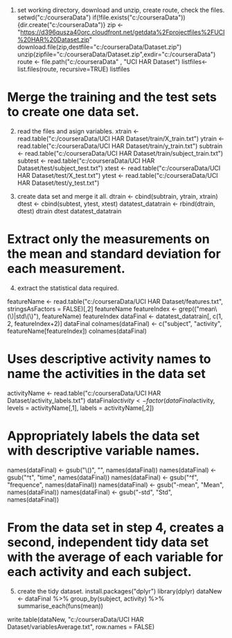 1. set working directory, download and unzip, create route, check the files.
setwd("c:/courseraData")
if(!file.exists("c:/courseraData")){dir.create("c:/courseraData")}
zip <- "https://d396qusza40orc.cloudfront.net/getdata%2Fprojectfiles%2FUCI%20HAR%20Dataset.zip"
download.file(zip,destfile="c:/courseraData/Dataset.zip")
unzip(zipfile="c:/courseraData/Dataset.zip",exdir="c:/courseraData")
route <- file.path("c:/courseraData" , "UCI HAR Dataset")
listfiles<-list.files(route, recursive=TRUE)
listfiles









# Merge the training and the test sets to create one data set.
2. read the files and asign variables.
xtrain <- read.table("c:/courseraData/UCI HAR Dataset/train/X_train.txt")
ytrain <- read.table("c:/courseraData/UCI HAR Dataset/train/y_train.txt")
subtrain <- read.table("c:/courseraData/UCI HAR Dataset/train/subject_train.txt")
subtest <- read.table("c:/courseraData/UCI HAR Dataset/test/subject_test.txt")
xtest <- read.table("c:/courseraData/UCI HAR Dataset/test/X_test.txt")
ytest <- read.table("c:/courseraData/UCI HAR Dataset/test/y_test.txt")

3. create data set and merge it all.
dtrain <- cbind(subtrain, ytrain, xtrain)
dtest <- cbind(subtest, ytest, xtest)
datatest_datatrain <- rbind(dtrain, dtest)
dtrain
dtest
datatest_datatrain


# Extract only the measurements on the mean and standard deviation for each measurement. 
4. extract the statistical data required.

featureName <- read.table("c:/courseraData/UCI HAR Dataset/features.txt", stringsAsFactors = FALSE)[,2]
featureName
featureIndex <- grep(("mean\\(\\)|std\\(\\)"), featureName)
featureIndex
dataFinal <- datatest_datatrain[, c(1, 2, featureIndex+2)]
dataFinal
colnames(dataFinal) <- c("subject", "activity", featureName[featureIndex])
colnames(dataFinal)

# Uses descriptive activity names to name the activities in the data set

activityName <- read.table("c:/courseraData/UCI HAR Dataset/activity_labels.txt")
dataFinal$activity <- factor(dataFinal$activity, levels = activityName[,1], labels = activityName[,2])

# Appropriately labels the data set with descriptive variable names.

names(dataFinal) <- gsub("\\()", "", names(dataFinal))
names(dataFinal) <- gsub("^t", "time", names(dataFinal))
names(dataFinal) <- gsub("^f", "frequence", names(dataFinal))
names(dataFinal) <- gsub("-mean", "Mean", names(dataFinal))
names(dataFinal) <- gsub("-std", "Std", names(dataFinal))

# From the data set in step 4, creates a second, independent tidy data set with the average of each variable for each activity and each subject.
5. create the tidy dataset.
install.packages("dplyr")
library(dplyr)
dataNew <- dataFinal %>%
  group_by(subject, activity) %>%
  summarise_each(funs(mean))

write.table(dataNew, "c:/courseraData/UCI HAR Dataset/variablesAverage.txt", row.names = FALSE)
